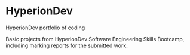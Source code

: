 # HyperionDev
HyperionDev portfolio of coding

Basic projects from HyperionDev Software Engineering Skills Bootcamp, 
including marking reports for the submitted work. 
